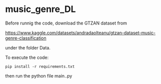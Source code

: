 # music_genre_DL
 
Before runnig the code, download the GTZAN dataset from 

https://www.kaggle.com/datasets/andradaolteanu/gtzan-dataset-music-genre-classification

under the folder Data.

To execute the code:

```
pip install -r requirements.txt
```

then run the python file main..py

